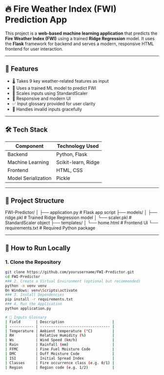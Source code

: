 # 🔥 Fire Weather Index (FWI) Prediction App

This project is a **web-based machine learning application** that predicts the **Fire Weather Index (FWI)** using a trained **Ridge Regression** model. It uses the **Flask** framework for backend and serves a modern, responsive HTML frontend for user interaction.

---

## 📌 Features

- 🌡️ Takes 9 key weather-related features as input
- 🧠 Uses a trained ML model to predict FWI
- 🧪 Scales inputs using StandardScaler
- 🎨 Responsive and modern UI
- ✅ Input glossary provided for user clarity
- 🚫 Handles invalid inputs gracefully

---

## 🛠️ Tech Stack

| Component       | Technology Used         |
|----------------|--------------------------|
| Backend         | Python, Flask            |
| Machine Learning| Scikit-learn, Ridge      |
| Frontend        | HTML, CSS                |
| Model Serialization | Pickle              |

---

## 📁 Project Structure

FWI-Predictor/
│
├── application.py # Flask app script
├── models/
│ ├── ridge.pkl # Trained Ridge Regression model
│ └── scaler.pkl # StandardScaler object
├── templates/
│ └── home.html # Frontend UI
└── requirements.txt # Required Python package



---

## 🚀 How to Run Locally

### 1. Clone the Repository
```bash
git clone https://github.com/yourusername/FWI-Predictor.git
cd FWI-Predictor
### 2. Create a Virtual Environment (optional but recommended)
python -m venv venv
On Windows: venv\Scripts\activate
### 3. Install Dependencies
pip install -r requirements.txt
### 4. Run the Application
python application.py

# 🧪 Inputs Glossary
| Field       | Description                      |
| ----------- | -------------------------------- |
| Temperature | Ambient temperature (°C)         |
| RH          | Relative Humidity (%)            |
| Ws          | Wind Speed (km/h)                |
| Rain        | Rainfall (mm)                    |
| FFMC        | Fine Fuel Moisture Code          |
| DMC         | Duff Moisture Code               |
| ISI         | Initial Spread Index             |
| Classes     | Fire occurrence class (e.g. 0/1) |
| Region      | Region code (e.g. 1/2)           |

